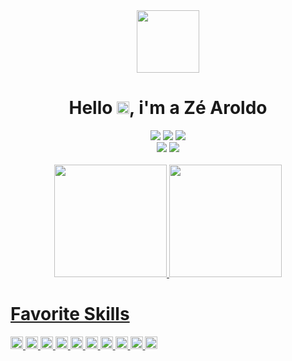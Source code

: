 

<div align="center">
  <img src="https://media1.giphy.com/media/jdPMeyv9rn0hZHh8n9/giphy.gif?cid=790b761174c4fa17c472be80ecb90deb79faa6c031a22037&rid=giphy.gif&ct=s" width="100">
</div>
<h1 align="center" height="30px">Hello <img src="https://raw.githubusercontent.com/kaueMarques/kaueMarques/master/hi.gif" height="20pt">, i'm a Zé Aroldo</h1>
<div align="center">
  <!-- Discord -->
  <a href="#" target="_blank"><img src="https://img.shields.io/badge/Discord-5865F2?style=for-the-badge&logo=discord&logoColor=white"></a>
  <!-- Gmail -->
  <a href="mailto:joseharoldoparente@gmail.com" target="_blank"><img src="https://img.shields.io/badge/Gmail-D14836?style=for-the-badge&logo=gmail&logoColor=white"></a>
  <!-- Linkedin -->
  <a href="https://www.linkedin.com/in/josearoldosoares/" target="_blank"><img src="https://img.shields.io/badge/LinkedIn-0077B5?style=for-the-badge&logo=linkedin&logoColor=white"></a>
</div>
<div align="center">
   <!-- Facebook -->
  <a href="https://www.facebook.com/haroldo.parente" target="_blank"><img src="https://img.shields.io/badge/Facebook-1877F2?style=for-the-badge&logo=facebook&logoColor=white"></a>
  <!-- Instagram -->
  <a href="https://www.instagram.com/haroldoparente" target="_blank"><img src="https://img.shields.io/badge/Instagram-E4405F?style=for-the-badge&logo=instagram&logoColor=white"></a>
</div>
</br>
  <div align="center">
  <a href="https://github.com/zeharoldoparente">
  <img height="180em" src="https://github-readme-stats.vercel.app/api?username=zeharoldoparente&show_icons=true&theme=tokyonight&include_all_commits=true&count_private=true"/>
  <img height="180em" src="https://github-readme-streak-stats.herokuapp.com/?user=zeharoldoparente&theme=tokyonight"/>
</div>

<div display="inline-block">
  <h1>Favorite Skills</h1>
  <img src="https://cdn.jsdelivr.net/gh/devicons/devicon/icons/flutter/flutter-original.svg" height="20px">
  <img src="https://cdn.jsdelivr.net/gh/devicons/devicon/icons/dart/dart-original.svg" height="20px">
  <img src="https://cdn.jsdelivr.net/gh/devicons/devicon/icons/html5/html5-original.svg" height="20px">
  <img src="https://cdn.jsdelivr.net/gh/devicons/devicon/icons/css3/css3-original.svg" height="20px">
  <img src="https://cdn.jsdelivr.net/gh/devicons/devicon/icons/javascript/javascript-original.svg" height="20px">
  <img src="https://cdn.jsdelivr.net/gh/devicons/devicon/icons/typescript/typescript-original.svg" height="20px">
  <img src="https://cdn.jsdelivr.net/gh/devicons/devicon/icons/bootstrap/bootstrap-original.svg" height="20px">
  <img src="https://cdn.jsdelivr.net/gh/devicons/devicon/icons/react/react-original.svg" height="20px">
  <img src="https://cdn.jsdelivr.net/gh/devicons/devicon/icons/figma/figma-original.svg" height="20px">
  <img src="https://cdn.jsdelivr.net/gh/devicons/devicon/icons/linux/linux-original.svg" height="20px">

</div>
  
  
  
  
  
  
  <!--
https://github-readme-stats.vercel.app/api/top-langs/?username=zeharoldoparente&layout=compact&langs_count=7&theme=tokyonight
